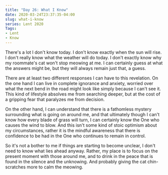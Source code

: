 ```yaml
---
title: "Day 26: What I Know"
date: 2020-03-24T23:37:35-04:00
slug: what-i-know
series: Lent 2020
Tags:
- Lent
- Know
---
```

There's a lot I don't know today. I don't know exactly when the sun will rise. I don't really know what the weather will do today. I don't exactly know why my roommate's cat won't stop meowing at me. I can certainly guess at what the answers might be, but they will always remain just that, a guess.

There are at least two different responses I can have to this revelation. On the one hand I can live in complete ignorance and anxiety, worried over what the next bend in the road might look like simply because I can't see it. This kind of lifestyle absolves me from searching deeper, but at the cost of a gripping fear that paralyzes me from decision.

On the other hand, I can understand that there is a fathomless mystery surrounding what is going on around me, and that ultimately though I can't know how every blade of grass will turn, I can certainly know the One who causes the wind to blow. And this isn't some kind of stoic optimism about my circumstances, rather it is the mindful awareness that there is confidence to be had in the One who continues to remain in control.

So it's not a bother to me if things are starting to become unclear, I don't need to know what lies ahead anyway. Rather, my place is to focus on the present moment with those around me, and to drink in the peace that is found in the silence and the unknowing. And probably giving the cat chin-scratches more to calm the meowing.
